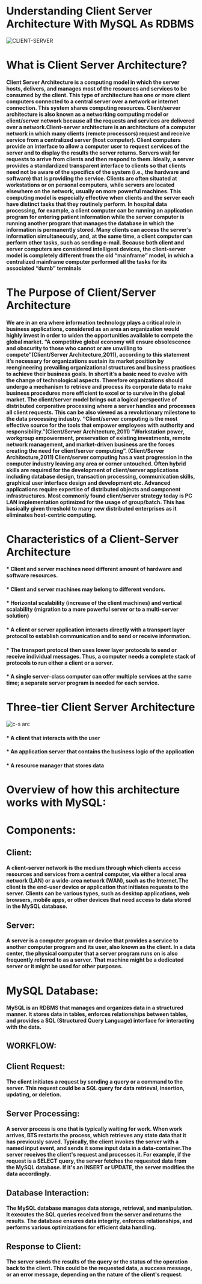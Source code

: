 # Understanding Client Server Architecture With MySQL As RDBMS

![CLIENT-SERVER ](<IMAGES/CLIENT-SERVER004.png>)

# What is Client Server Architecture?

#### Client Server Architecture is a computing model in which the server hosts, delivers, and manages most of the resources and services to be consumed by the client. This type of architecture has one or more client computers connected to a central server over a network or internet connection. This system shares computing resources. Client/server architecture is also known as a networking computing model or client/server network because all the requests and services are delivered over a network.Client-server architecture is an architecture of a computer network in which many clients (remote processors) request and receive service from a centralized server (host computer). Client computers provide an interface to allow a computer user to request services of the server and to display the results the server returns. Servers wait for requests to arrive from clients and then respond to them. Ideally, a server provides a standardized transparent interface to clients so that clients need not be aware of the specifics of the system (i.e., the hardware and software) that is providing the service. Clients are often situated at workstations or on personal computers, while servers are located elsewhere on the network, usually on more powerful machines. This computing model is especially effective when clients and the server each have distinct tasks that they routinely perform. In hospital data processing, for example, a client computer can be running an application program for entering patient information while the server computer is running another program that manages the database in which the information is permanently stored. Many clients can access the server’s information simultaneously, and, at the same time, a client computer can perform other tasks, such as sending e-mail. Because both client and server computers are considered intelligent devices, the client-server model is completely different from the old “mainframe” model, in which a centralized mainframe computer performed all the tasks for its associated “dumb” terminals

# The Purpose of Client/Server Architecture

#### We are in an era where information technology plays a critical role in business applications, considered as an area an organization would highly invest in order to widen the opportunities available to compete the global market. “A competitive global economy will ensure obsolescence and obscurity to those who cannot or are unwilling to compete”(Client/Server Architecture,2011), according to this statement it’s necessary for organizations sustain its market position by reengineering prevailing organizational structures and business practices to achieve their business goals. In short it’s a basic need to evolve with the change of technological aspects. Therefore organizations should undergo a mechanism to retrieve and process its corporate data to make business procedures more efficient to excel or to survive in the global market. The client/server model brings out a logical perspective of distributed corporative processing where a server handles and processes all client requests. This can be also viewed as a revolutionary milestone to the data processing industry. “Client/server computing is the most effective source for the tools that empower employees with authority and responsibility.”(Client/Server Architecture,2011) “Workstation power, workgroup empowerment, preservation of existing investments, remote network management, and market-driven business are the forces creating the need for client/server computing”. (Client/Server Architecture,2011) Client/server computing has a vast progression in the computer industry leaving any area or corner untouched. Often hybrid skills are required for the development of client/server applications including database design, transaction processing, communication skills, graphical user interface design and development etc. Advanced applications require expertise of distributed objects and component infrastructures. Most commonly found client/server strategy today is PC LAN implementation optimized for the usage of group/batch. This has basically given threshold to many new distributed enterprises as it eliminates host-centric computing.

# Characteristics of a Client-Server Architecture

#### * Client and server machines need different amount of hardware and software resources.

#### * Client and server machines may belong to different vendors.

#### * Horizontal scalability (increase of the client machines) and vertical scalability (migration to a more powerful server or to a multi-server solution)

#### * A client or server application interacts directly with a transport layer protocol to establish communication and to send or receive information.

#### * The transport protocol then uses lower layer protocols to send or receive individual messages. Thus, a computer needs a complete stack of protocols to run either a client or a server.

#### * A single server-class computer can offer multiple services at the same time; a separate server program is needed for each service.

# Three-tier Client Server Architecture

![c-s arc ](<IMAGES/client -server 03.png>)

#### * A client that interacts with the user

#### * An application server that contains the business logic of the application

#### * A resource manager that stores data

#  Overview of how this architecture works with MySQL:

# Components:

## Client:

#### A client-server network is the medium through which clients access resources and services from a central computer, via either a local area network (LAN) or a wide-area network (WAN), such as the Internet.The client is the end-user device or application that initiates requests to the server. Clients can be various types, such as desktop applications, web browsers, mobile apps, or other devices that need access to data stored in the MySQL database.

## Server:

#### A server is a computer program or device that provides a service to another computer program and its user, also known as the client. In a data center, the physical computer that a server program runs on is also frequently referred to as a server. That machine might be a dedicated server or it might be used for other purposes.

# MySQL Database:

#### MySQL is an RDBMS that manages and organizes data in a structured manner. It stores data in tables, enforces relationships between tables, and provides a SQL (Structured Query Language) interface for interacting with the data.

## WORKFLOW:

## Client Request:

#### The client initiates a request by sending a query or a command to the server. This request could be a SQL query for data retrieval, insertion, updating, or deletion.

## Server Processing:

 #### A server process is one that is typically waiting for work. When work arrives, BTS restarts the process, which retrieves any state data that it has previously saved. Typically, the client invokes the server with a named input event, and sends it some input data in a data-container.The server receives the client's request and processes it. For example, if the request is a SELECT query, the server fetches the requested data from the MySQL database. If it's an INSERT or UPDATE, the server modifies the data accordingly.

## Database Interaction:

 #### The MySQL database manages data storage, retrieval, and manipulation. It executes the SQL queries received from the server and returns the results. The database ensures data integrity, enforces relationships, and performs various optimizations for efficient data handling.

## Response to Client:

 #### The server sends the results of the query or the status of the operation back to the client. This could be the requested data, a success message, or an error message, depending on the nature of the client's request.




